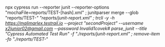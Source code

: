 npx cypress run --reporter junit --reporter-options "mochaFile=reports/TEST-[hash].xml" ; junitparser merge --glob "reports/TEST-*" "reports/junit-report.xml" ; trcli -y -h https://malimarlex.testrail.io --project "secondProject" --username x2junior02@gmail.com --password Invalid1covek#  parse_junit --title "Cypress Automated Test Run" -f  "./reports/junit-report.xml" ; remove-item -fo "./reports/TEST-*"